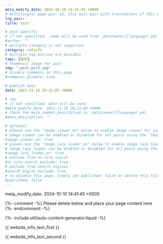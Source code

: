 ```yaml
---
meta_modify_date: 2024-10-10 14:41:45 +0000
# multilingual page pair id, this must pair with translations of this page. (This name must be unique)
lng_pair: 
title: test

# post specific
# if not specified, .name will be used from _data/owner/[language].yml
#author: ""
# multiple category is not supported
category: catinfo
# multiple tag entries are possible
tags: [延长]
# thumbnail image for post
img: ":post_pic3.jpg"
# disable comments on this page
#comments_disable: true

# publish date
date: 2021-11-16 20:21:03 +0900

# seo
# if not specified, date will be used.
#meta_modify_date: 2021-11-16 20:21:03 +0900
# check the meta_common_description in _data/owner/[language].yml
#meta_description: ""

# optional
# please use the "image_viewer_on" below to enable image viewer for individual pages or posts (_posts/ or [language]/_posts folders).
# image viewer can be enabled or disabled for all posts using the "image_viewer_posts: true" setting in _data/conf/main.yml.
#image_viewer_on: true
# please use the "image_lazy_loader_on" below to enable image lazy loader for individual pages or posts (_posts/ or [language]/_posts folders).
# image lazy loader can be enabled or disabled for all posts using the "image_lazy_loader_posts: true" setting in _data/conf/main.yml.
#image_lazy_loader_on: true
# exclude from on site search
#on_site_search_exclude: true
# exclude from search engines
#search_engine_exclude: true
# to disable this page, simply set published: false or delete this file
#published: false
---
```

meta_modify_date: 2024-10-10 14:41:45 +0000

{%- comment -%} Please delete below and place your page content here {%- endcomment -%}

{%- include util/auto-content-generator.liquid -%}

<!-- outline-start -->

{{ website_info_text_first }}

<!-- outline-end -->

{{ website_info_text_second }}

